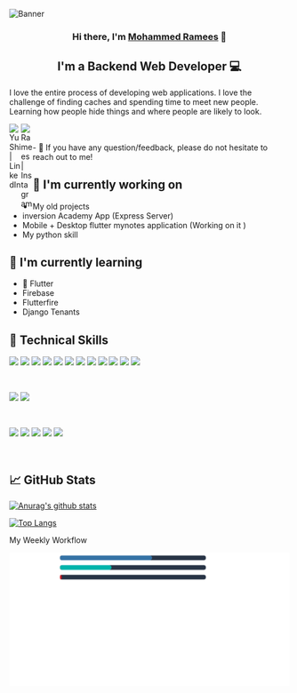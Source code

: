  ![Banner](https://user-images.githubusercontent.com/77093090/156116376-4022dfd2-ef0d-42f9-89d0-838713e95fdf.jpg)
<h3 align="center">
Hi there, I'm <a href="https://github.com/ramees777" target="_blank" rel="noreferrer">Mohammed Ramees</a> 👋
</h3>
<h2 align="center">
I'm a Backend Web Developer 💻
</h2> 

I love the entire process of developing web applications. I love the challenge of finding caches and spending time to meet new people. Learning how people hide things and where people are likely to look.


<a href="https://www.linkedin.com/in/mohammed-ramees-p-1638511bb/"><img align="left" src="https://raw.githubusercontent.com/yushi1007/yushi1007/main/images/linkedin.svg" alt="Yu Shi | LinkedIn" width="21px"/></a>
<a href="https://instagram.com/ramees_parakkal"><img align="left" src="https://raw.githubusercontent.com/yushi1007/yushi1007/main/images/instagram.svg" alt="Ramees | Instagram" width="21px"/></a>

</br>


</br>
- 💬 If you have any question/feedback, please do not hesitate to reach out to me!

## 🔭 I'm currently working on

- My old projects
- inversion Academy App (Express Server)
- Mobile + Desktop flutter mynotes application (Working on it )
- My python skill


## 🌱 I'm currently learning

- 📱 Flutter
- Firebase
- Flutterfire
- Django Tenants


## 💼 Technical Skills

![](https://img.shields.io/badge/Code-Sequelize-52B0E7?style=flat&logo=Sequelize&color=white)
![](https://img.shields.io/badge/Code-python-3670A0?style=flat&logo=python&color=ffdd54)
![](https://img.shields.io/badge/Code-django-%23092E20?style=flat&logo=django&color=white)
![](https://img.shields.io/badge/Code-REST-ff1709?style=flat&logo=django&color=red)
![](https://img.shields.io/badge/Code-JavaScript-informational?style=flat&logo=JavaScript&color=F7DF1E)
![](https://img.shields.io/badge/Code-express.js-%23404d59?style=flat&logo=express&color=%2361DAFB)
![](https://img.shields.io/badge/Code-node.js-6DA55F?style=flat&logo=node.js&color=white)
![](https://img.shields.io/badge/Code-Flutter-%2302569B?style=flat&logo=Flutter&color=white)
![](https://img.shields.io/badge/Code-HTML5-informational?style=flat&logo=HTML5&color=E34F26)
![](https://img.shields.io/badge/Code-PostgreSQL-informational?style=flat&logo=PostgreSQL&color=336791)
![](https://img.shields.io/badge/Code-mysql-%2300f?style=flat&logo=mysql&color=white)
![](https://img.shields.io/badge/Code-SQLite-informational?style=flat&logo=SQLite&color=003B57)

</br>

![](https://img.shields.io/badge/Style-Bootstrap-informational?style=flat&logo=Bootstrap&color=7952B3)
![](https://img.shields.io/badge/Style-CSS3-informational?style=flat&logo=CSS3&color=1572B6)

</br>

![](https://img.shields.io/badge/Tools-NPM-informational?style=flat&logo=NPM&color=CB3837)
![](https://img.shields.io/badge/Tools-Git-informational?style=flat&logo=Git&color=F05032)
![](https://img.shields.io/badge/Tools-GitHub-informational?style=flat&logo=GitHub&color=181717)
![](https://img.shields.io/badge/Tools-firebase-%23039BE5?style=flat&logo=firebase&color=white)
![](https://img.shields.io/badge/Tools-Postman-FF6C37?style=flat&logo=postman&color=white)


</br>

## 📈 GitHub Stats 

[![Anurag's github stats](https://github-readme-stats.vercel.app/api?username=ramees777)](https://github.com/ramees777)

[![Top Langs](https://github-readme-stats.vercel.app/api/top-langs/?username=ramees777&layout=compact)](https://github.com/ramees777)

My Weekly Workflow

![any](https://github.com/ramees777/docsium-bot/blob/main/lib/template.svg)

<!-- Here are some ideas to get you started:

- 🔭 I’m currently working on Djnago Tenants
- 🌱 I’m currently learning Python,Typescript,Node,Express
- 👯 I’m looking to collaborate on Django developement
- 🤔 I’m looking for help with Job
- 💬 Ask me about bulding multi tenant applications
- 📫 How to reach me: mohammedrameesparakkkal@gmail.com
- 😄 Pronouns: He/Him
- ⚡ Fun fact: Just keep coding day and night -->
